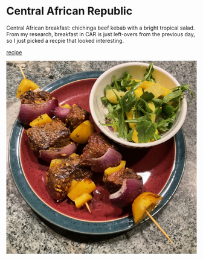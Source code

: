 # Central African Republic

Central African breakfast: chichinga beef kebab with a bright tropical
salad. From my research, breakfast in CAR is just left-overs from the
previous day, so I just picked a recpie that looked interesting.

[recipe](https://www.theguardian.com/lifeandstyle/2016/jun/16/chichinga-beef-kebab-suya-spice-recipe-ghanaiain-street-food)

![chichinga](images/car.jpeg)
